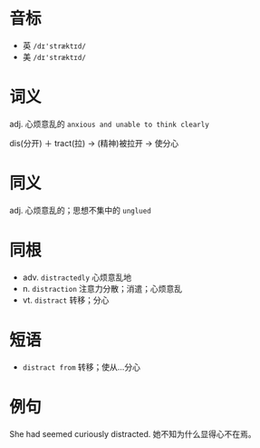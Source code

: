 # 音标

- 英 `/dɪ'stræktɪd/`
- 美 `/dɪ'stræktɪd/`

# 词义

adj. 心烦意乱的
`anxious and unable to think clearly`



dis(分开) ＋ tract(拉) → (精神)被拉开 → 使分心

# 同义

adj. 心烦意乱的；思想不集中的
`unglued`

# 同根

- adv. `distractedly` 心烦意乱地
- n. `distraction` 注意力分散；消遣；心烦意乱
- vt. `distract` 转移；分心

# 短语

- `distract from` 转移；使从…分心

# 例句

She had seemed curiously distracted.
她不知为什么显得心不在焉。


